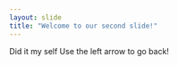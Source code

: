 ```yaml
---
layout: slide
title: "Welcome to our second slide!"
---
```

Did it my self
Use the left arrow to go back!
